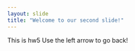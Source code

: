```yaml
---
layout: slide
title: "Welcome to our second slide!"
---
```

This is hw5
Use the left arrow to go back!
